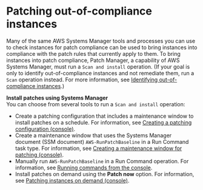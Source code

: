 # Patching out\-of\-compliance instances<a name="patch-compliance-remediate"></a>

Many of the same AWS Systems Manager tools and processes you can use to check instances for patch compliance can be used to bring instances into compliance with the patch rules that currently apply to them\. To bring instances into patch compliance, Patch Manager, a capability of AWS Systems Manager, must run a `Scan and install` operation\. \(If your goal is only to identify out\-of\-compliance instances and not remediate them, run a `Scan` operation instead\. For more information, see [Identifying out\-of\-compliance instances](patch-compliance-identify.md)\.\)

**Install patches using Systems Manager**  
You can choose from several tools to run a `Scan and install` operation:
+ Create a patching configuration that includes a maintenance window to install patches on a schedule\. For information, see [Creating a patching configuration \(console\)](create-patching-configuration.md)\. 
+ Create a maintenance window that uses the Systems Manager document \(SSM document\) `AWS-RunPatchBaseline` in a Run Command task type\. For information, see [Creating a maintenance window for patching \(console\)](sysman-patch-mw-console.md)\.
+ Manually run `AWS-RunPatchBaseline` in a Run Command operation\. For information, see [Running commands from the console](rc-console.md)\.
+ Install patches on demand using the **Patch now** option\. For information, see [Patching instances on demand \(console\)](patch-on-demand.md)\.